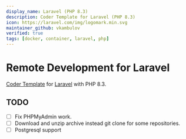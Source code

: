 ```yaml
---
display_name: Laravel (PHP 8.3)
description: Coder Template for Laravel (PHP 8.3)
icon: https://laravel.com/img/logomark.min.svg
maintainer_github: vkambulov
verified: true
tags: [docker, container, laravel, php]
---
```


# Remote Development for Laravel

[Coder Template](https://coder.com/docs/v2/latest/templates) for [Laravel](https://laravel.com) with PHP 8.3.

## TODO

- [ ] Fix PHPMyAdmin work.
- [ ] Download and unzip archive instead git clone for some repositories.
- [ ] Postgresql support
